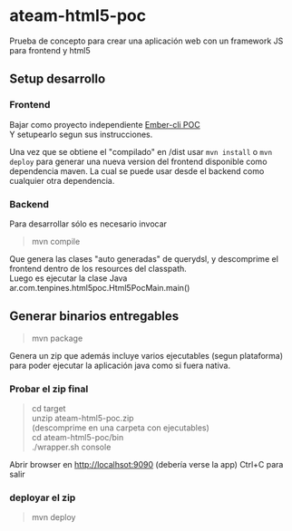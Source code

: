 # ateam-html5-poc

Prueba de concepto para crear una aplicación web con un framework JS para frontend y html5

## Setup desarrollo

### Frontend
Bajar como proyecto independiente [Ember-cli POC](https://github.com/kfgodel/ember-cli-poc)  
Y setupearlo segun sus instrucciones.  

Una vez que se obtiene el "compilado" en /dist usar `mvn install` o `mvn deploy` para generar una nueva version del 
frontend disponible como dependencia maven. La cual se puede usar desde el backend como cualquier otra dependencia.

### Backend
Para desarrollar sólo es necesario invocar
> mvn compile  

Que genera las clases "auto generadas" de querydsl, y descomprime el frontend dentro de los resources del classpath.  
Luego es  ejecutar la clase Java
ar.com.tenpines.html5poc.Html5PocMain.main()

## Generar binarios entregables
> mvn package  

Genera un zip que además incluye varios ejecutables (segun plataforma) para poder ejecutar la aplicación java como
si fuera nativa.

### Probar el zip final
> cd target  
> unzip ateam-html5-poc.zip  
 (descomprime en una carpeta con ejecutables)    
> cd ateam-html5-poc/bin  
> ./wrapper.sh console  

Abrir browser en [http://localhsot:9090](http://localhsot:9090) (debería verse la app)
Ctrl+C para salir


### deployar el zip
> mvn deploy  
